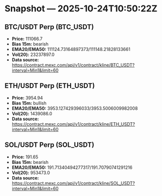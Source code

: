 # Snapshot — 2025-10-24T10:50:22Z

## BTC/USDT Perp (BTC_USDT)
- **Price:** 111066.7
- **Bias 15m:** bearish
- **EMA20/EMA50:** 111124.73164897373/111148.21828133661
- **Vol(20):** 23237897.0
- **Data source:** https://contract.mexc.com/api/v1/contract/kline/BTC_USDT?interval=Min1&limit=60

## ETH/USDT Perp (ETH_USDT)
- **Price:** 3954.94
- **Bias 15m:** bullish
- **EMA20/EMA50:** 3953.127429396033/3953.5006009982008
- **Vol(20):** 1439086.0
- **Data source:** https://contract.mexc.com/api/v1/contract/kline/ETH_USDT?interval=Min1&limit=60

## SOL/USDT Perp (SOL_USDT)
- **Price:** 191.65
- **Bias 15m:** bearish
- **EMA20/EMA50:** 191.71340494277317/191.70790741291216
- **Vol(20):** 953473.0
- **Data source:** https://contract.mexc.com/api/v1/contract/kline/SOL_USDT?interval=Min1&limit=60
